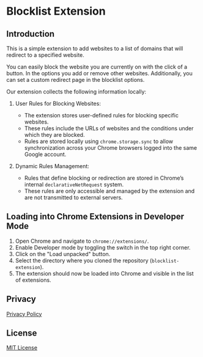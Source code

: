 # Blocklist Extension

## Introduction
This is a simple extension to add websites to a list of domains that will redirect to a specified website.

You can easily block the website you are currently on with the click of a button. In the options you add or remove other websites. Additionally, you can set a custom redirect page in the blocklist options.

Our extension collects the following information locally:

1. User Rules for Blocking Websites:
   - The extension stores user-defined rules for blocking specific websites.
   - These rules include the URLs of websites and the conditions under which they are blocked.
   - Rules are stored locally using `chrome.storage.sync` to allow synchronization across your Chrome browsers logged into the same Google account.

2. Dynamic Rules Management:
   - Rules that define blocking or redirection are stored in Chrome’s internal `declarativeNetRequest` system.
   - These rules are only accessible and managed by the extension and are not transmitted to external servers.

## Loading into Chrome Extensions in Developer Mode
1. Open Chrome and navigate to `chrome://extensions/`.
2. Enable Developer mode by toggling the switch in the top right corner.
3. Click on the "Load unpacked" button.
4. Select the directory where you cloned the repository (`blocklist-extension`).
5. The extension should now be loaded into Chrome and visible in the list of extensions.

## Privacy
[Privacy Policy](./PRIVACY.MD)

## License
[MIT License](./LICENSE.md)
